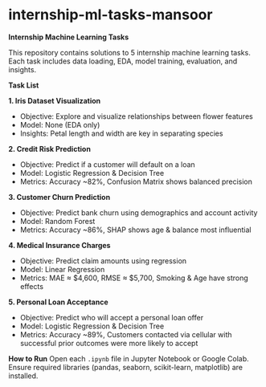 # internship-ml-tasks-mansoor

 **Internship Machine Learning Tasks**
 
This repository contains solutions to 5 internship machine learning tasks. Each task includes data loading, EDA, model training, evaluation, and insights.

  **Task List**
  
 **1. Iris Dataset Visualization**
- Objective: Explore and visualize relationships between flower features
- Model: None (EDA only)
- Insights: Petal length and width are key in separating species

**2. Credit Risk Prediction**
- Objective: Predict if a customer will default on a loan
- Model: Logistic Regression & Decision Tree
- Metrics: Accuracy ~82%, Confusion Matrix shows balanced precision

**3. Customer Churn Prediction**
- Objective: Predict bank churn using demographics and account activity
- Model: Random Forest
- Metrics: Accuracy ~86%, SHAP shows age & balance most influential

**4. Medical Insurance Charges**
- Objective: Predict claim amounts using regression
- Model: Linear Regression
- Metrics: MAE ≈ $4,600, RMSE ≈ $5,700, Smoking & Age have strong effects

**5. Personal Loan Acceptance**
- Objective: Predict who will accept a personal loan offer
- Model: Logistic Regression & Decision Tree
- Metrics: Accuracy ~89%, Customers contacted via cellular with successful prior outcomes were more likely to accept


**How to Run**
Open each `.ipynb` file in Jupyter Notebook or Google Colab. Ensure required libraries (pandas, seaborn, scikit-learn, matplotlib) are installed.

